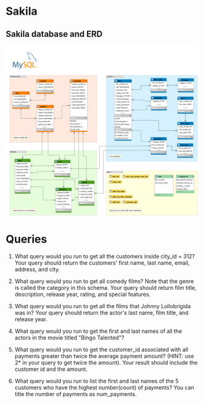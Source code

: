 # Sakila

## Sakila database and ERD

![ERD](https://github.com/iyadh97/Sakila/blob/9154d919ec7360deea1a7280e78dc8e27812d501/Data/sakila-db-model.png)

# Queries

1. What query would you run to get all the customers inside city_id = 312? Your query should return the customers' first name, last name, email, address, and city.

2. What query would you run to get all comedy films? Note that the genre is called the category in this schema. Your query should return film title, description, release year, rating, and special features.

3. What query would you run to get all the films that Johnny Lollobrigida was in? Your query should return the actor's last name, film title, and release year.

4. What query would you run to get the first and last names of all the actors in the movie titled "Bingo Talented"?

5. What query would you run to get the customer_id associated with all payments greater than twice the average payment amount? (HINT: use 2* in your query to get twice the amount). Your result should include the customer id and the amount.

6. What query would you run to list the first and last names of the 5 customers who have the highest number(count) of payments? You can title the number of payments as num_payments.
